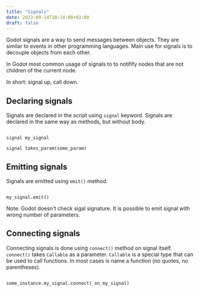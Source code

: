 ```yaml
---
title: "Signals"
date: 2023-09-14T10:14:08+03:00
draft: false
---
```


Godot signals are a way to send messages between objects. They are similar to events in other programming languages. Main use for signals is to decouple objects from each other.

In Godot most common usage of signals to to notifify nodes that
are not children of the current node. 

In short: signal up, call down.


## Declaring signals

Signals are declared in the script using `signal` keyword. Signals are declared in the same way as methods, but without body. 

```gdscript

signal my_signal

signal takes_param(some_param)
```

## Emitting signals

Signals are emitted using `emit()` method. 

```gdscript

my_signal.emit()

```

Note: Godot doesn't check sigal signature. It is possible to emit signal with wrong number of parameters.

## Connecting signals   

Connecting signals is done using `connect()` method on signal itself. `connect()` takes `Callable` as a parameter. `Callable` is a special type that can be used to call functions. In most cases is name a function (no quotes, no parentheses). 

```gdscript

some_instance.my_signal.connect(_on_my_signal)

```

